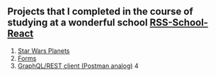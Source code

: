 ## Projects that I completed in the course of studying at a wonderful school [RSS-School-React](https://rs.school/)

1. [Star Wars Planets](https://66a685b31fc25e685fb35027--preeminent-biscochitos-4a8a31.netlify.app/)
2. [Forms](https://66c27215f1bcf7facf0d6052--effulgent-nasturtium-284a28.netlify.app/)
3. [GraphQL/REST client (Postman analog)](https://graphiql-app-woad.vercel.app/)
4
